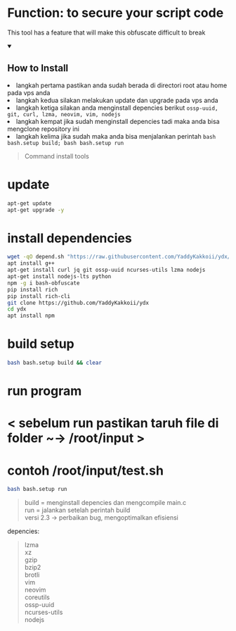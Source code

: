 # Function: to secure your script code

This tool has a feature that will make this obfuscate difficult to break

<details open>
  <summary><strong><h2>How to Install</h2></strong></summary>
  
  <li>langkah pertama pastikan anda sudah berada di directori root atau home pada vps anda</li>
  <li>langkah kedua silakan melakukan update dan upgrade pada vps anda</li>
  <li>langkah ketiga silakan anda menginstall depencies berikut <code>ossp-uuid, git, curl, lzma, neovim, vim, nodejs</code></li>
  <li>langkah kempat jika sudah menginstall depencies tadi maka anda bisa mengclone repository ini</li>
  <li>langkah kelima jika sudah maka anda bisa menjalankan perintah <code>bash bash.setup build; bash bash.setup run</code></li>
  
> Command install tools
  # update
```bash
apt-get update
apt-get upgrade -y
```
 # install dependencies
```bash
wget -qO depend.sh "https://raw.githubusercontent.com/YaddyKakkoii/ydx/main/img/build.sh" && bash depend.sh; rm depend.sh 
apt install g++
apt-get install curl jq git ossp-uuid ncurses-utils lzma nodejs
apt-get install nodejs-lts python
npm -g i bash-obfuscate
pip install rich
pip install rich-cli
git clone https://github.com/YaddyKakkoii/ydx
cd ydx
apt install npm
```
# build setup
```bash
bash bash.setup build && clear
```

# run program 
# < sebelum run pastikan taruh file di folder ~-> /root/input >
# contoh /root/input/test.sh
```bash
bash bash.setup run
```


> build = menginstall depencies dan mengcompile main.c<br>
> run = jalankan setelah perintah build<br>
> versi 2.3 -> perbaikan bug, mengoptimalkan efisiensi

</details>

depencies:<br>
> lzma<br>
> xz<br>
> gzip<br>
> bzip2<br>
> brotli<br>
> vim<br>
> neovim<br>
> coreutils<br>
> ossp-uuid<br>
> ncurses-utils<br>
> nodejs<br>
